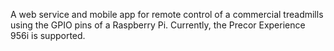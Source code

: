 A web service and mobile app for remote control of a commercial treadmills using the GPIO pins of a Raspberry Pi. Currently, the Precor Experience 956i is supported.
